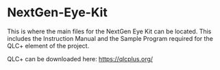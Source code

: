 # NextGen-Eye-Kit

This is where the main files for the NextGen Eye Kit can be located. This includes the Instruction Manual and the Sample Program required for the QLC+ element of the project.

QLC+ can be downloaded here:
https://qlcplus.org/

